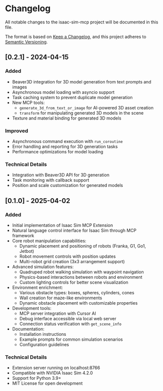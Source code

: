 # Changelog

All notable changes to the isaac-sim-mcp project will be documented in this file.

The format is based on [Keep a Changelog](https://keepachangelog.com/en/1.0.0/),
and this project adheres to [Semantic Versioning](https://semver.org/spec/v2.0.0.html).

## [0.2.1] - 2024-04-15

### Added
- Beaver3D integration for 3D model generation from text prompts and images
- Asynchronous model loading with asyncio support
- Task caching system to prevent duplicate model generation
- New MCP tools:
  - `generate_3d_from_text_or_image` for AI-powered 3D asset creation
  - `transform` for manipulating generated 3D models in the scene
- Texture and material binding for generated 3D models

### Improved
- Asynchronous command execution with `run_coroutine`
- Error handling and reporting for 3D generation tasks
- Performance optimizations for model loading

### Technical Details
- Integration with Beaver3D API for 3D generation
- Task monitoring with callback support
- Position and scale customization for generated models

## [0.1.0] - 2025-04-02

### Added
- Initial implementation of Isaac Sim MCP Extension
- Natural language control interface for Isaac Sim through MCP framework
- Core robot manipulation capabilities:
  - Dynamic placement and positioning of robots (Franka, G1, Go1, Jetbot)
  - Robot movement controls with position updates
  - Multi-robot grid creation (3x3 arrangement support)
- Advanced simulation features:
  - Quadruped robot walking simulation with waypoint navigation
  - Physics-based interactions between robots and environment
  - Custom lighting controls for better scene visualization
- Environment enrichment:
  - Various obstacle types: boxes, spheres, cylinders, cones
  - Wall creation for maze-like environments
  - Dynamic obstacle placement with customizable properties
- Development tools:
  - MCP server integration with Cursor AI
  - Debug interface accessible via local web server
  - Connection status verification with `get_scene_info`
- Documentation:
  - Installation instructions
  - Example prompts for common simulation scenarios
  - Configuration guidelines

### Technical Details
- Extension server running on localhost:8766
- Compatible with NVIDIA Isaac Sim 4.2.0
- Support for Python 3.9+
- MIT License for open development 